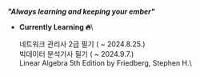 ***"Always learning and keeping your ember"***

- **Currently Learning 🔥**\

  네트워크 관리사 2급 필기 ( ~ 2024.8.25.)\
  빅데이터 분석기사 필기 ( ~ 2024.9.7.)\
  Linear Algebra 5th Edition by Friedberg, Stephen H.\
